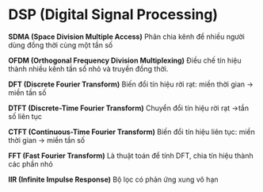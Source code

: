 # DSP (Digital Signal Processing)
**SDMA (Space Division Multiple Access)**
Phân chia kênh để nhiều người dùng đồng thời cùng một tần số

**OFDM (Orthogonal Frequency Division Multiplexing)**
Điều chế tín hiệu thành nhiều kênh tần số nhỏ và truyền đồng thời. 

**DFT (Discrete Fourier Transform)**
Biến đổi tín hiệu rời rạt: miền thời gian -> miền tần số

**DTFT (Discrete-Time Fourier Transform)**
Chuyển đổi tín hiệu rời rạt ->tần số liên tục

**CTFT (Continuous-Time Fourier Transform)**
Biến đổi tín hiệu liên tục: miền thời gian -> miền tần số

**FFT (Fast Fourier Transform)**
Là thuật toán để tính DFT, chia tín hiệu thành các phần nhỏ

**IIR (Infinite Impulse Response)**
Bộ lọc có phản ứng xung vô hạn
